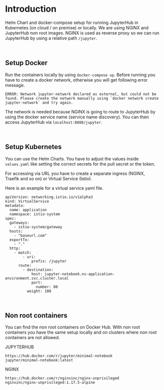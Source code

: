 # Introduction

Helm Chart and docker-compose setup for running JupyterHub in Kubernetes (on cloud / on premise) or locally. We are using NGINX and JupyterHub non root images. NGINX is used as reverse proxy so we can run JupyterHub by using a relative path `/jupyter`. 

<br /> 

## Setup Docker

Run the containers locally by using `docker-compose up`. Before running you have to create a docker network, otherwise you will get following error message. 

```
ERROR: Network jupyter-network declared as external, but could not be found. Please create the network manually using `docker network create jupyter-network` and try again.
```

The network is needed because NGINX is going to route to JupyterHub by using the docker service name (service name discovery). You can then access JupyterHub via `localhost:8080/jupyter`. 

<br /> 

## Setup Kubernetes

You can use the Helm Charts. You have to adjust the values inside `values.yaml` like setting the correct secrets for the pull secret or the token. 

For accessing via URL you have to create a separate ingress (NGINX, Traefik and so on) or Virtual Service (Istio). 

Here is an example for a virtual service yaml file. 
```
apiVersion: networking.istio.io/v1alpha3
kind: VirtualService
metadata:
  name: application
  namespace: istio-system
spec:
  gateways:
    - istio-system/gateway
  hosts:
    - "baseurl.com"
  exportTo:
    - "."
  http:
    - match:
        - uri:
            prefix: /jupyter
      route:
        - destination:
            host: jupyter-notebook.ns-application-environment.svc.cluster.local
            port:
              number: 80
          weight: 100
```

<br /> 


## Non root containers

You can find the non root containers on Docker Hub. With non root containers you have the same setup locally and on clusters where non root containers are not allowed.

JUPYTERHUB
```
https://hub.docker.com/r/jupyter/minimal-notebook  
jupyter/minimal-notebook:latest
```


NGINX 
```
https://hub.docker.com/r/nginxinc/nginx-unprivileged
nginxinc/nginx-unprivileged:1.17.5-alpine
```